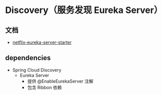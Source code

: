 # Discovery（服务发现 Eureka Server）

## 文档
- [netflix-eureka-server-starter](https://docs.spring.io/spring-cloud-netflix/docs/current/reference/html/#netflix-eureka-server-starter)

## dependencies

- Spring Cloud Discovery
    - Eureka Server
        - 提供 @EnableEurekaServer 注解
        - 包含 Ribbon 依赖
